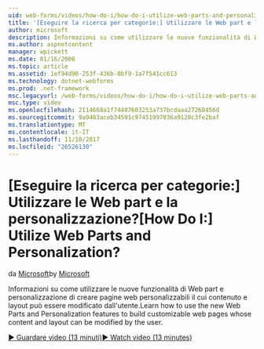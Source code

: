 ```yaml
---
uid: web-forms/videos/how-do-i/how-do-i-utilize-web-parts-and-personalization
title: '[Eseguire la ricerca per categorie:] Utilizzare le Web part e la personalizzazione? | Microsoft Docs'
author: microsoft
description: Informazioni su come utilizzare le nuove funzionalità di Web part e personalizzazione di creare pagine web personalizzabili il cui contenuto e layout può essere modificato dall'utente.
ms.author: aspnetcontent
manager: wpickett
ms.date: 01/16/2006
ms.topic: article
ms.assetid: 1ef94d90-253f-436b-8bf9-1a7f541cc613
ms.technology: dotnet-webforms
ms.prod: .net-framework
msc.legacyurl: /web-forms/videos/how-do-i/how-do-i-utilize-web-parts-and-personalization
msc.type: video
ms.openlocfilehash: 2114668a1f74487603253a737bcdaaa27268456d
ms.sourcegitcommit: 9a9483aceb34591c97451997036a9120c3fe2baf
ms.translationtype: MT
ms.contentlocale: it-IT
ms.lasthandoff: 11/10/2017
ms.locfileid: "26526130"
---
```

<a name="how-do-i-utilize-web-parts-and-personalization"></a><span data-ttu-id="9f265-104">[Eseguire la ricerca per categorie:] Utilizzare le Web part e la personalizzazione?</span><span class="sxs-lookup"><span data-stu-id="9f265-104">[How Do I:] Utilize Web Parts and Personalization?</span></span>
====================
<span data-ttu-id="9f265-105">da [Microsoft](https://github.com/microsoft)</span><span class="sxs-lookup"><span data-stu-id="9f265-105">by [Microsoft](https://github.com/microsoft)</span></span>

<span data-ttu-id="9f265-106">Informazioni su come utilizzare le nuove funzionalità di Web part e personalizzazione di creare pagine web personalizzabili il cui contenuto e layout può essere modificato dall'utente.</span><span class="sxs-lookup"><span data-stu-id="9f265-106">Learn how to use the new Web Parts and Personalization features to build customizable web pages whose content and layout can be modified by the user.</span></span>

[<span data-ttu-id="9f265-107">&#9654; Guardare video (13 minuti)</span><span class="sxs-lookup"><span data-stu-id="9f265-107">&#9654; Watch video (13 minutes)</span></span>](https://channel9.msdn.com/Blogs/ASP-NET-Site-Videos/how-do-i-utilize-web-parts-and-personalization)
